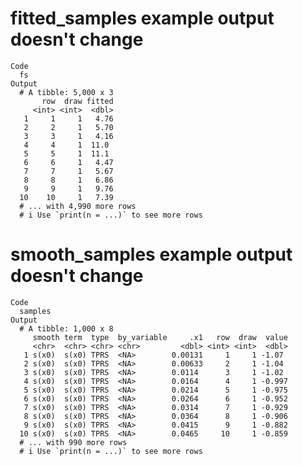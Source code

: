 # fitted_samples example output doesn't change

    Code
      fs
    Output
      # A tibble: 5,000 x 3
           row  draw fitted
         <int> <int>  <dbl>
       1     1     1   4.76
       2     2     1   5.70
       3     3     1   4.16
       4     4     1  11.0 
       5     5     1  11.1 
       6     6     1   4.47
       7     7     1   5.67
       8     8     1   6.86
       9     9     1   9.76
      10    10     1   7.39
      # ... with 4,990 more rows
      # i Use `print(n = ...)` to see more rows

# smooth_samples example output doesn't change

    Code
      samples
    Output
      # A tibble: 1,000 x 8
         smooth term  type  by_variable     .x1   row  draw  value
         <chr>  <chr> <chr> <chr>         <dbl> <int> <int>  <dbl>
       1 s(x0)  s(x0) TPRS  <NA>        0.00131     1     1 -1.07 
       2 s(x0)  s(x0) TPRS  <NA>        0.00633     2     1 -1.04 
       3 s(x0)  s(x0) TPRS  <NA>        0.0114      3     1 -1.02 
       4 s(x0)  s(x0) TPRS  <NA>        0.0164      4     1 -0.997
       5 s(x0)  s(x0) TPRS  <NA>        0.0214      5     1 -0.975
       6 s(x0)  s(x0) TPRS  <NA>        0.0264      6     1 -0.952
       7 s(x0)  s(x0) TPRS  <NA>        0.0314      7     1 -0.929
       8 s(x0)  s(x0) TPRS  <NA>        0.0364      8     1 -0.906
       9 s(x0)  s(x0) TPRS  <NA>        0.0415      9     1 -0.882
      10 s(x0)  s(x0) TPRS  <NA>        0.0465     10     1 -0.859
      # ... with 990 more rows
      # i Use `print(n = ...)` to see more rows

